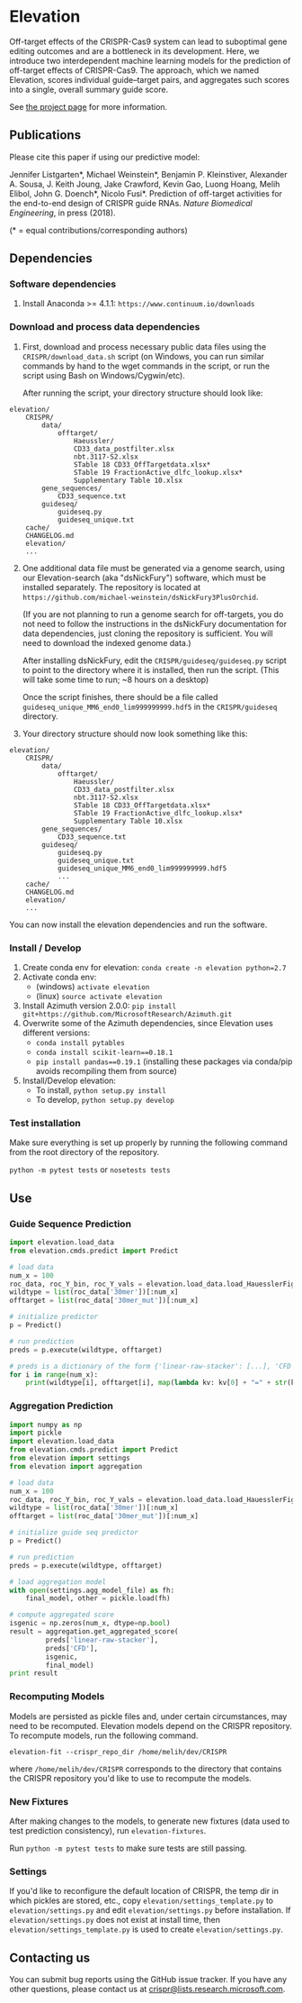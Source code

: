 # Elevation

Off-target effects of the CRISPR-Cas9 system can lead to suboptimal gene
editing outcomes and are a bottleneck in its development. Here, we introduce
two interdependent machine learning models for the prediction of off-target
effects of CRISPR-Cas9. The approach, which we named Elevation, scores
individual guide–target pairs, and aggregates such scores into a single,
overall summary guide score.

See [the project page](https://www.microsoft.com/en-us/research/project/crispr/) for more information.

## Publications

Please cite this paper if using our predictive model:

Jennifer Listgarten\*, Michael Weinstein\*, Benjamin P. Kleinstiver,
Alexander A. Sousa, J. Keith Joung, Jake Crawford, Kevin Gao, Luong Hoang,
Melih Elibol, John G. Doench\*, Nicolo Fusi\*. Prediction of off-target
activities for the end-to-end design of CRISPR guide RNAs. *Nature Biomedical
Engineering*, in press (2018).

(\* = equal contributions/corresponding authors)

## Dependencies

### Software dependencies

1. Install Anaconda >= 4.1.1: `https://www.continuum.io/downloads`

### Download and process data dependencies

1. First, download and process necessary public data files using the
   `CRISPR/download_data.sh` script (on Windows, you can run similar
   commands by hand to the wget commands in the script, or run the
   script using Bash on Windows/Cygwin/etc).

   After running the script, your directory structure should look like:

```
elevation/
    CRISPR/
        data/
            offtarget/
                Haeussler/
                CD33_data_postfilter.xlsx
                nbt.3117-S2.xlsx
                STable 18 CD33_OffTargetdata.xlsx*
                STable 19 FractionActive_dlfc_lookup.xlsx*
                Supplementary Table 10.xlsx
        gene_sequences/
            CD33_sequence.txt
        guideseq/
            guideseq.py
            guideseq_unique.txt
    cache/
    CHANGELOG.md
    elevation/
    ...
```

2. One additional data file must be generated via a genome search,
   using our Elevation-search (aka "dsNickFury") software, which
   must be installed separately. The repository is located at
   `https://github.com/michael-weinstein/dsNickFury3PlusOrchid`.

   (If you are not planning to run a genome search for off-targets,
    you do not need to follow the instructions in the dsNickFury
    documentation for data dependencies, just cloning the repository
    is sufficient. You will need to download the indexed genome data.)

   After installing dsNickFury, edit the `CRISPR/guideseq/guideseq.py`
   script to point to the directory where it is installed, then run
   the script. (This will take some time to run; ~8 hours on a desktop)

   Once the script finishes, there should be a file called
   `guideseq_unique_MM6_end0_lim999999999.hdf5` in the `CRISPR/guideseq`
   directory.

3. Your directory structure should now look something like this:

```
elevation/
    CRISPR/
        data/
            offtarget/
                Haeussler/
                CD33_data_postfilter.xlsx
                nbt.3117-S2.xlsx
                STable 18 CD33_OffTargetdata.xlsx*
                STable 19 FractionActive_dlfc_lookup.xlsx*
                Supplementary Table 10.xlsx
        gene_sequences/
            CD33_sequence.txt
        guideseq/
            guideseq.py
            guideseq_unique.txt
            guideseq_unique_MM6_end0_lim999999999.hdf5
            ...
    cache/
    CHANGELOG.md
    elevation/
    ...
```

   You can now install the elevation dependencies and run the software.

### Install / Develop

1. Create conda env for elevation: `conda create -n elevation python=2.7`
2. Activate conda env:
    * (windows) `activate elevation`
    * (linux) `source activate elevation`
3. Install Azimuth version 2.0.0: `pip install git+https://github.com/MicrosoftResearch/Azimuth.git`
4. Overwrite some of the Azimuth dependencies, since Elevation uses different versions:
    * `conda install pytables`
    * `conda install scikit-learn==0.18.1`
    * `pip install pandas==0.19.1`
   (installing these packages via conda/pip avoids recompiling them from source)
4. Install/Develop elevation:
    * To install, `python setup.py install`
    * To develop, `python setup.py develop`

### Test installation

Make sure everything is set up properly by running the following command from
the root directory of the repository.

`python -m pytest tests` or `nosetests tests`

## Use

### Guide Sequence Prediction

```python
import elevation.load_data
from elevation.cmds.predict import Predict

# load data
num_x = 100
roc_data, roc_Y_bin, roc_Y_vals = elevation.load_data.load_HauesslerFig2(1)
wildtype = list(roc_data['30mer'])[:num_x]
offtarget = list(roc_data['30mer_mut'])[:num_x]

# initialize predictor
p = Predict()

# run prediction
preds = p.execute(wildtype, offtarget)

# preds is a dictionary of the form {'linear-raw-stacker': [...], 'CFD': [...]}
for i in range(num_x):
    print(wildtype[i], offtarget[i], map(lambda kv: kv[0] + "=" + str(kv[1][i]), preds.iteritems()))
```

### Aggregation Prediction

```python
import numpy as np
import pickle
import elevation.load_data
from elevation.cmds.predict import Predict
from elevation import settings
from elevation import aggregation

# load data
num_x = 100
roc_data, roc_Y_bin, roc_Y_vals = elevation.load_data.load_HauesslerFig2()
wildtype = list(roc_data['30mer'])[:num_x]
offtarget = list(roc_data['30mer_mut'])[:num_x]

# initialize guide seq predictor
p = Predict()

# run prediction
preds = p.execute(wildtype, offtarget)

# load aggregation model
with open(settings.agg_model_file) as fh:
    final_model, other = pickle.load(fh)

# compute aggregated score
isgenic = np.zeros(num_x, dtype=np.bool)
result = aggregation.get_aggregated_score(
         preds['linear-raw-stacker'],
         preds['CFD'],
         isgenic,
         final_model)
print result
```

### Recomputing Models

Models are persisted as pickle files and, under certain circumstances,
may need to be recomputed. Elevation models depend on the CRISPR repository.
To recompute models, run the following command.

```shell
elevation-fit --crispr_repo_dir /home/melih/dev/CRISPR
```

where `/home/melih/dev/CRISPR` corresponds to the directory that contains the
CRISPR repository you'd like to use to recompute the models.

### New Fixtures

After making changes to the models, to generate new fixtures (data used to test
prediction consistency), run `elevation-fixtures`.

Run `python -m pytest tests` to make sure tests are still passing.

### Settings

If you'd like to reconfigure the default location of CRISPR, the temp dir in
which pickles are stored, etc., copy `elevation/settings_template.py` to
`elevation/settings.py` and edit `elevation/settings.py` before installation.
If `elevation/settings.py` does not exist at install time, then
`elevation/settings_template.py` is used to create `elevation/settings.py`.

## Contacting us

You can submit bug reports using the GitHub issue tracker. If you have any
other questions, please contact us at crispr@lists.research.microsoft.com.
